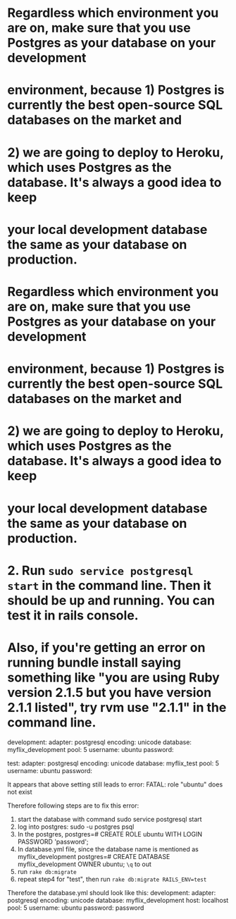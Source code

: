 # Regardless which environment you are on, make sure that you use Postgres as your database on your development 
# environment, because 1) Postgres is currently the best open-source SQL databases on the market and 
# 2) we are going to deploy to Heroku, which uses Postgres as the database. It's always a good idea to keep
# your local development database the same as your database on production.

# Regardless which environment you are on, make sure that you use Postgres as your database on your development 
# environment, because 1) Postgres is currently the best open-source SQL databases on the market and 
# 2) we are going to deploy to Heroku, which uses Postgres as the database. It's always a good idea to keep
# your local development database the same as your database on production.

# 2. Run `sudo service postgresql start` in the command line. Then it should be up and running. You can test it in rails console.

# Also, if you're getting an error on running bundle install saying something like "you are using Ruby version 2.1.5 but you have version 2.1.1 listed", try rvm use "2.1.1" in the command line.
development:
  adapter: postgresql
  encoding: unicode
  database: myflix_development
  pool: 5
  username: ubuntu
  password:

test:
  adapter: postgresql
  encoding: unicode
  database: myflix_test
  pool: 5
  username: ubuntu
  password:
  
It appears that above setting still leads to error: FATAL: role "ubuntu" does not exist

Therefore following steps are to fix this error:

1. start the database with command sudo service postgresql start 
2. log into postgres: sudo -u postgres psql
3. In the postgres, postgres=# CREATE ROLE ubuntu WITH LOGIN PASSWORD 'password';
4. In database.yml file, since the database name is mentioned as myflix_development
   postgres=# CREATE DATABASE myflix_development OWNER ubuntu; `\q` to out
5. run `rake db:migrate`
6. repeat step4 for "test", then run `rake db:migrate RAILS_ENV=test`

Therefore the database.yml should look like this:
development: 
adapter: postgresql 
encoding: unicode 
database: myflix_development 
host: localhost 
pool: 5 
username: ubuntu 
password: password 
